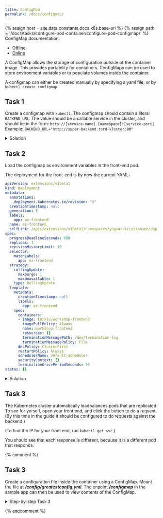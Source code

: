 ```yaml
---
title: ConfigMap
permalink: /docs/configmap/
---
```

{% assign host = site.data.constants.docs.k8s.base-url %}
{% assign path = '/docs/tasks/configure-pod-container/configure-pod-configmap/' %}
ConfigMap documentation:
* [Offline]({{host.offline}}{{path}})
* [Online]({{host.online}}{{path}})

A ConfigMap allows the storage of configuration outside of the container image. This provides portability for containers. ConfigMaps can be used to store environment variables or to populate volumes inside the container.

A configmap can either be created manually by specifying a yaml file, or by `kubectl create configmap`


## Task 1

Create a configmap with `kubectl`. The configmap should contain a literal `BACKEND_URL`. The value should be a callable service in the cluster, and should be in the form: `http://[service-name].[namespace]:[service-port]`. Example: `BACKEND_URL="http://super-backend.tord-kloster:80"`
<details>
<summary>Solution</summary>
<div markdown="1">

```
kubectl create configmap super-configmap --from-literal=BACKEND_URL=http://workshop-api-deployment.yngvar-kristiansen
```


</div>
</details>

## Task 2

Load the configmap as environment variables in the front-end pod.

The deployment for the front-end is by now the current YAML:

```yaml
apiVersion: extensions/v1beta1
kind: Deployment
metadata:
  annotations:
    deployment.kubernetes.io/revision: "1"
  creationTimestamp: null
  generation: 1
  labels:
    app: ez-frontend
  name: ez-frontend
  selfLink: /apis/extensions/v1beta1/namespaces/yngvar-kristiansen/deployments/ez-frontend
spec:
  progressDeadlineSeconds: 600
  replicas: 1
  revisionHistoryLimit: 10
  selector:
    matchLabels:
      app: ez-frontend
  strategy:
    rollingUpdate:
      maxSurge: 1
      maxUnavailable: 1
    type: RollingUpdate
  template:
    metadata:
      creationTimestamp: null
      labels:
        app: ez-frontend
    spec:
      containers:
      - image: torklo/workshop-frontend
        imagePullPolicy: Always
        name: workshop-frontend
        resources: {}
        terminationMessagePath: /dev/termination-log
        terminationMessagePolicy: File
      dnsPolicy: ClusterFirst
      restartPolicy: Always
      schedulerName: default-scheduler
      securityContext: {}
      terminationGracePeriodSeconds: 30
status: {}
```

<details>
  <summary>Solution</summary>
  <div markdown="1">

- In the deployment yaml file configure the container to use environment from the configmap. Re-apply the yaml file as you did in the `deployment` section.  

```yaml
containers:
  - name: {....}
    envFrom:
    - configMapRef:
        name: super-configmap # name of your configmap
```

```
kubectl apply -f workshop-frontend-deployment.yaml # or whatever you called the yaml file earlier
```

Now all your 3 pods in your deployment should be restarted by Kubernetes.

</div>
</details>

## Task 3

The Kubernetes cluster automatically loadbalances pods that are replicated. To see for
yorself, open your front end, and click the button to do a request. (By this time in the guide it should be
configured to do requests against the backend.)

(To find the IP for your front end, run `kubectl get svc`.)

You should see that each response is different, because it is a different pod that responds.

{% comment %}

## Task 3

Create a configuration file inside the container using a ConfigMap. Mount the file at ***/config/greatestconfig.yml***. The enpoint ***/configmap*** in the sample app can then be used to view contents of the ConfigMap.

<details>
  <summary>Step-by-step Task 3</summary>
  <div markdown="1">

### Step 1, ConfigMap

```yaml
apiVersion: v1
kind: ConfigMap
metadata:
  name: ## give it a name
  labels:
    ## and a describing label or two
data:
  greatestconfig.yml: |-
    - module: myawesomemodule
      start_at_boot: true
```

### Step 2, In your previous deployment file, add the following

```yaml
apiVersion: apps/v1
kind: Deployment
...
      containers:
      - name: sample-app
        image: ubuntu-k8s-1.local:30603/sample-app
        imagePullPolicy: IfNotPresent
        ports:
        - containerPort: 8080
        volumeMounts:
        - name: # Name of the volume you want to mount
          mountPath: /config/greatestconfig.yml
          readOnly: true
          subPath: greatestconfig.yml
      volumes:
      - name: # Give the volume a name
        configMap:
          defaultMode: 0600
          name: # reference the configmap name
```
  </div>
</details>

{% endcomment %}
